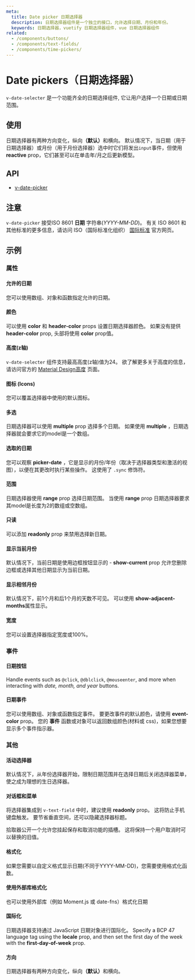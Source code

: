 ```yaml
---
meta:
  title: Date picker 日期选择器
  description: 日期选择器组件是一个独立的接口，允许选择日期、月份和年份。
  keywords: 日期选择器，vuetify 日期选择器组件，vue 日期选择器组件
related:
  - /components/buttons/
  - /components/text-fields/
  - /components/time-pickers/
---
```


# Date pickers（日期选择器）

`v-date-selecter` 是一个功能齐全的日期选择组件, 它让用户选择一个日期或日期范围。

<entry-ad />

## 使用

日期选择器有两种方向变化，纵向<strong x-id=“1”>（默认）</strong>和横向。 默认情况下，当日期（用于日期选择器）或月份（用于月份选择器）选中时它们将发出`input`事件，但使用<strong x-id=“1”>reactive</strong> prop，它们甚至可以在单击年/月之后更新模型。

<example file="v-date-picker/usage" />

## API

- [v-date-picker](/api/v-date-picker)

<inline-api page="components/date-pickers" />

## 注意

<alert type="warning">

  `v-date-picker`  接受ISO 8601 **日期** 字符串(*YYYY-MM-DD*)。 有关 ISO 8601 和其他标准的更多信息，请访问 ISO（国际标准化组织） [国际标准](https://www.iso.org/standards.html) 官方网页。

</alert>

## 示例

### 属性

#### 允许的日期

您可以使用数组、对象和函数指定允许的日期。

<example file="v-date-picker/prop-allowed-dates" />

#### 颜色

可以使用 **color** 和 **header-color** props 设置日期选择器颜色。 如果没有提供 **header-color** prop, 头部将使用 **color** prop值。

<example file="v-date-picker/prop-colors" />

#### 高度(z轴)

`v-date-selecter` 组件支持最高高度(z轴)值为24。 欲了解更多关于高度的信息，请访问官方的 [Material Design高度](https://material.io/design/environment/elevation.html) 页面。

<example file="v-date-picker/prop-elevation" />

#### 图标 (Icons)

您可以覆盖选择器中使用的默认图标。

<example file="v-date-picker/prop-icons" />

#### 多选

日期选择器可以使用 **multiple** prop 选择多个日期。 如果使用 **multiple** ，日期选择器就会要求它的model是一个数组。

<example file="v-date-picker/prop-multiple" />

#### 选取的日期

您可以观察 **picker-date** ，它是显示的月份/年份（取决于选择器类型和激活的视图），以便在其更改时执行某些操作。 这使用了 `.sync` 修饰符。

<example file="v-date-picker/prop-picker-date" />

#### 范围

日期选择器使用 **range** prop 选择日期范围。 当使用 <strong x-id=“1”>range</strong> prop 日期选择器要求其model是长度为2的数组或空数组。

<example file="v-date-picker/prop-range" />

#### 只读

可以添加 **readonly** prop 来禁用选择新日期。

<example file="v-date-picker/prop-readonly" />

#### 显示当前月份

默认情况下，当前日期是使用边框按钮显示的 - **show-current** prop 允许您删除边框或选择其他日期显示为当前日期。

<example file="v-date-picker/prop-show-current" />

#### 显示相邻月份

默认情况下，前1个月和后1个月的天数不可见。 可以使用 **show-adjacent-months**属性显示。

<example file="v-date-picker/prop-show-adjacent-months" />

#### 宽度

您可以设置选择器指定宽度或100%。

<example file="v-date-picker/prop-width" />

### 事件

#### 日期按钮

Handle events such as `@click`, `@dblclick`, `@mouseenter`, and more when interacting with *date, month, and year* buttons.

<example file="v-date-picker/event-button-events" />

#### 日期事件

您可以使用数组、对象或函数指定事件。 要更改事件的默认颜色，请使用 **event-color** prop。 您的 **事件** 函数或对象可以返回数组颜色(材料或 css)，如果您想要显示多个事件指示器。

<example file="v-date-picker/event-events" />

### 其他

#### 活动选择器

默认情况下，从年份选择器开始，限制日期范围并在选择日期后关闭选择器菜单，使之成为理想的生日选择器。

<example file="v-date-picker/misc-birthday" />

#### 对话框和菜单

将选择器集成到  `v-text-field` 中时，建议使用 **readonly** prop。 这将防止手机键盘触发。 要节省垂直空间，还可以隐藏选择器标题。

拾取器公开一个允许您挂起保存和取消功能的插槽。 这将保持一个用户取消时可以替换的旧值。

<example file="v-date-picker/misc-dialog-and-menu" />

#### 格式化

如果您需要以自定义格式显示日期(不同于YYYY-MM-DD)，您需要使用格式化函数。

<example file="v-date-picker/misc-formatting" />

#### 使用外部库格式化

也可以使用外部库（例如 Moment.js 或 date-fns）格式化日期

<example file="v-date-picker/misc-formatting-external-libraries" />

#### 国际化

日期选择器支持通过 JavaScript 日期对象进行国际化。 Specify a BCP 47 language tag using the **locale** prop, and then set the first day of the week with the **first-day-of-week** prop.

<example file="v-date-picker/misc-internationalization" />

#### 方向

日期选择器有两种方向变化，纵向<strong x-id=“1”>（默认）</strong>和横向。

<example file="v-date-picker/misc-orientation" />

<backmatter />
